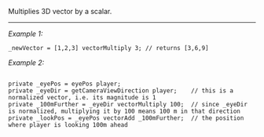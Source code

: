 Multiplies 3D vector by a scalar.


---
*Example 1:*
```sqf
_newVector = [1,2,3] vectorMultiply 3; // returns [3,6,9]
```

*Example 2:*
```sqf
 
private _eyePos = eyePos player;
private _eyeDir = getCameraViewDirection player;    // this is a normalized vector, i.e. its magnitude is 1
private _100mFurther = _eyeDir vectorMultiply 100;  // since _eyeDir is normalized, multiplying it by 100 means 100 m in that direction
private _lookPos = _eyePos vectorAdd _100mFurther;  // the position where player is looking 100m ahead
```